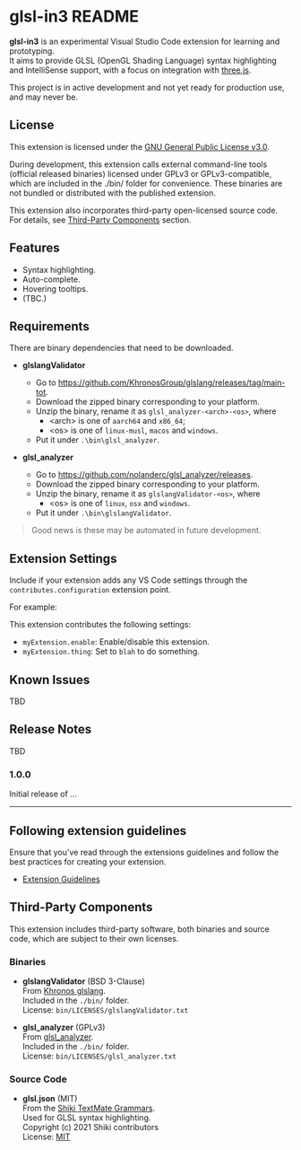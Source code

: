 # glsl-in3 README

**glsl-in3** is an experimental Visual Studio Code extension for learning and prototyping.  
It aims to provide GLSL (OpenGL Shading Language) syntax highlighting and IntelliSense support, with a focus on integration with [three.js](https://threejs.org/).

This project is in active development and not yet ready for production use, and may never be.

## License

This extension is licensed under the [GNU General Public License v3.0](https://www.gnu.org/licenses/gpl-3.0.html).

During development, this extension calls external command-line tools (official released binaries) licensed under GPLv3 or GPLv3-compatible, which are included in the ./bin/ folder for convenience. These binaries are not bundled or distributed with the published extension.

This extension also incorporates third-party open-licensed source code. For details, see [Third-Party Components](#third-party-components) section.

## Features

- Syntax highlighting.
- Auto-complete.
- Hovering tooltips.
- (TBC.)

## Requirements

There are binary dependencies that need to be downloaded.

- **glslangValidator**  
    - Go to https://github.com/KhronosGroup/glslang/releases/tag/main-tot.
    - Download the zipped binary corresponding to your platform.
    - Unzip the binary, rename it as `glsl_analyzer-<arch>-<os>`, where 
        - \<arch\> is one of `aarch64` and `x86_64`;
        - \<os\> is one of `linux-musl`, `macos` and `windows`.
    - Put it under `.\bin\glsl_analyzer`.

- **glsl_analyzer**  
    - Go to https://github.com/nolanderc/glsl_analyzer/releases.
    - Download the zipped binary corresponding to your platform.
    - Unzip the binary, rename it as `glslangValidator-<os>`, where
        - \<os\> is one of `linux`, `osx` and `windows`.
    - Put it under `.\bin\glslangValidator`.

> Good news is these may be automated in future development.

## Extension Settings

Include if your extension adds any VS Code settings through the `contributes.configuration` extension point.

For example:

This extension contributes the following settings:

* `myExtension.enable`: Enable/disable this extension.
* `myExtension.thing`: Set to `blah` to do something.

## Known Issues

TBD

## Release Notes

TBD

### 1.0.0

Initial release of ...

---

## Following extension guidelines

Ensure that you've read through the extensions guidelines and follow the best practices for creating your extension.

* [Extension Guidelines](https://code.visualstudio.com/api/references/extension-guidelines)

## Third-Party Components

This extension includes third-party software, both binaries and source code, which are subject to their own licenses.

### Binaries

- **glslangValidator** (BSD 3-Clause)  
  From [Khronos glslang](https://github.com/KhronosGroup/glslang).  
  Included in the `./bin/` folder.  
  License: `bin/LICENSES/glslangValidator.txt`

- **glsl_analyzer** (GPLv3)  
  From [glsl_analyzer](https://github.com/nolanderc/glsl_analyzer).  
  Included in the `./bin/` folder.  
  License: `bin/LICENSES/glsl_analyzer.txt`

### Source Code

- **glsl.json** (MIT)  
  From the [Shiki TextMate Grammars](https://github.com/shikijs/textmate-grammars-themes).  
  Used for GLSL syntax highlighting.  
  Copyright (c) 2021 Shiki contributors  
  License: [MIT](https://github.com/shikijs/textmate-grammars-themes/blob/main/LICENSE)